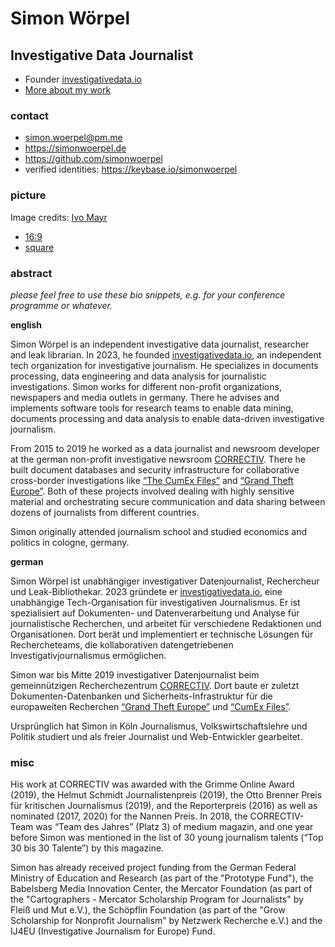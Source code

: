 # Simon Wörpel

## Investigative Data Journalist
* Founder [investigativedata.io](https://investigativedata.io)
* [More about my work](./work.md)

### contact
* simon.woerpel@pm.me
* https://simonwoerpel.de
* https://github.com/simonwoerpel
* verified identities: https://keybase.io/simonwoerpel

### picture
Image credits: [Ivo Mayr](https://www.ivomayr.com/)
* [16:9](./simon-woerpel_foto-ivo-mayr.jpg)
* [square](./simon-woerpel_foto-ivo-mayr_sq.jpg)

### abstract

*please feel free to use these bio snippets, e.g. for your conference programme
or whatever.*

**english**

Simon Wörpel is an independent investigative data journalist, researcher and
leak librarian. In 2023, he founded
[investigativedata.io](https://investigativedata.io), an independent tech
organization for investigative journalism. He specializes in documents
processing, data engineering and data analysis for journalistic investigations.
Simon works for different non-profit organizations, newspapers and media
outlets in germany. There he advises and implements software tools for research
teams to enable data mining, documents processing and data analysis to enable
data-driven investigative journalism.

From 2015 to 2019 he worked as a data journalist and newsroom developer at the
german non-profit investigative newsroom [CORRECTIV](https://correctiv.org).
There he built document databases and security infrastructure for collaborative
cross-border investigations like [“The CumEx Files”](https://correctiv.org/en/latest-stories/2018/10/18/the-cumex-files/)
and [“Grand Theft Europe”](https://correctiv.org/en/top-stories/2019/05/07/grand-theft-europe/).
Both of these projects involved dealing with highly sensitive material and
orchestrating secure communication and data sharing between dozens of
journalists from different countries.

Simon originally attended journalism school and studied economics and politics
in cologne, germany.

**german**

Simon Wörpel ist unabhängiger investigativer Datenjournalist, Rechercheur und
Leak-Bibliothekar. 2023 gründete er
[investigativedata.io](https://investigativedata.io), eine unabhängige
Tech-Organisation für investigativen Journalismus. Er ist spezialisiert auf
Dokumenten- und Datenverarbeitung und Analyse für journalistische Recherchen,
und arbeitet für verschiedene Redaktionen und Organisationen. Dort berät und
implementiert er technische Lösungen für Rechercheteams, die kollaborativen
datengetriebenen Investigativjournalismus ermöglichen.

Simon war bis Mitte 2019 investigativer Datenjournalist beim gemeinnützigen
Recherchezentrum [CORRECTIV](https://correctiv.org). Dort baute er zuletzt
Dokumenten-Datenbanken und Sicherheits-Infrastruktur für die europaweiten
Recherchen [“Grand Theft Europe”](https://correctiv.org/en/top-stories/2019/05/07/grand-theft-europe/) und
[“CumEx Files”](https://correctiv.org/top-stories/2018/10/18/cumex-files/).

Ursprünglich hat Simon in Köln Journalismus, Volkswirtschaftslehre und Politik
studiert und als freier Journalist und Web-Entwickler gearbeitet.

### misc

His work at CORRECTIV was awarded with the Grimme Online Award (2019), the
Helmut Schmidt Journalistenpreis (2019), the Otto Brenner Preis für kritischen
Journalismus (2019), and the Reporterpreis (2016) as well as nominated (2017,
2020) for the Nannen Preis. In 2018, the CORRECTIV-Team was “Team des Jahres”
(Platz 3) of medium magazin, and one year before Simon was mentioned in the
list of 30 young journalism talents (“Top 30 bis 30 Talente”) by this magazine.

Simon has already received project funding from the German Federal Ministry of
Education and Research (as part of the "Prototype Fund"), the Babelsberg Media
Innovation Center, the Mercator Foundation (as part of the "Cartographers -
Mercator Scholarship Program for Journalists" by Fleiß und Mut e.V.), the
Schöpflin Foundation (as part of the "Grow Scholarship for Nonprofit
Journalism" by Netzwerk Recherche e.V.) and the IJ4EU (Investigative Journalism
for Europe) Fund.

